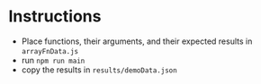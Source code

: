 # Instructions

- Place functions, their arguments, and their expected results in `arrayFnData.js`
- run `npm run main`
- copy the results in `results/demoData.json`
